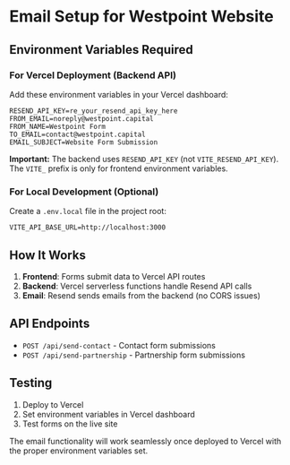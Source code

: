 # Email Setup for Westpoint Website

## Environment Variables Required

### For Vercel Deployment (Backend API)
Add these environment variables in your Vercel dashboard:

```
RESEND_API_KEY=re_your_resend_api_key_here
FROM_EMAIL=noreply@westpoint.capital
FROM_NAME=Westpoint Form
TO_EMAIL=contact@westpoint.capital
EMAIL_SUBJECT=Website Form Submission
```

**Important:** The backend uses `RESEND_API_KEY` (not `VITE_RESEND_API_KEY`). The `VITE_` prefix is only for frontend environment variables.

### For Local Development (Optional)
Create a `.env.local` file in the project root:

```
VITE_API_BASE_URL=http://localhost:3000
```

## How It Works

1. **Frontend**: Forms submit data to Vercel API routes
2. **Backend**: Vercel serverless functions handle Resend API calls
3. **Email**: Resend sends emails from the backend (no CORS issues)

## API Endpoints

- `POST /api/send-contact` - Contact form submissions
- `POST /api/send-partnership` - Partnership form submissions

## Testing

1. Deploy to Vercel
2. Set environment variables in Vercel dashboard
3. Test forms on the live site

The email functionality will work seamlessly once deployed to Vercel with the proper environment variables set.
